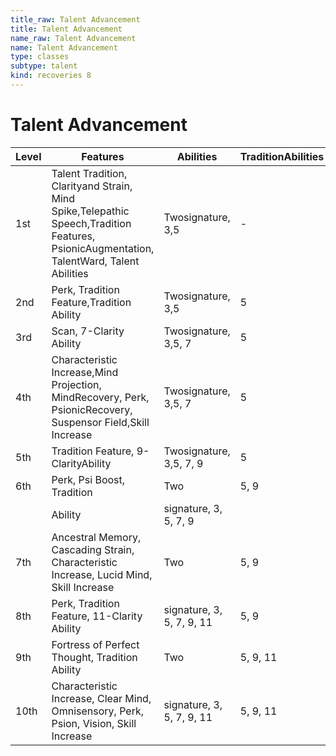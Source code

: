 ```yaml
---
title_raw: Talent Advancement
title: Talent Advancement
name_raw: Talent Advancement
name: Talent Advancement
type: classes
subtype: talent
kind: recoveries 8
---
```


# Talent Advancement

| Level | Features                                                                                                                                | Abilities                 | TraditionAbilities |
| ----- | --------------------------------------------------------------------------------------------------------------------------------------- | ------------------------- | ------------------ |
| 1st   | Talent Tradition, Clarityand Strain, Mind Spike,Telepathic Speech,Tradition Features, PsionicAugmentation, TalentWard, Talent Abilities | Twosignature, 3,5         | -                  |
| 2nd   | Perk, Tradition Feature,Tradition Ability                                                                                               | Twosignature, 3,5         | 5                  |
| 3rd   | Scan, 7-Clarity Ability                                                                                                                 | Twosignature, 3,5, 7      | 5                  |
| 4th   | Characteristic Increase,Mind Projection, MindRecovery, Perk, PsionicRecovery, Suspensor Field,Skill Increase                            | Twosignature, 3,5, 7      | 5                  |
| 5th   | Tradition Feature, 9-ClarityAbility                                                                                                     | Twosignature, 3,5, 7, 9   | 5                  |
| 6th   | Perk, Psi Boost, Tradition                                                                                                              | Two                       | 5, 9               |
|       | Ability                                                                                                                                 | signature, 3, 5, 7, 9     |                    |
| 7th   | Ancestral Memory, Cascading Strain, Characteristic Increase, Lucid Mind, Skill Increase                                                 | Two                       | 5, 9               |
| 8th   | Perk, Tradition Feature, 11-Clarity Ability                                                                                             | signature, 3, 5, 7, 9, 11 | 5, 9               |
| 9th   | Fortress of Perfect Thought, Tradition Ability                                                                                          | Two                       | 5, 9, 11           |
| 10th  | Characteristic Increase, Clear Mind, Omnisensory, Perk, Psion, Vision, Skill Increase                                                   | signature, 3, 5, 7, 9, 11 | 5, 9, 11           |
